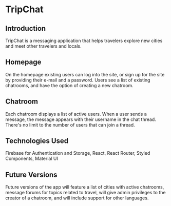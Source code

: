 # TripChat

## Introduction

TripChat is a messaging application that helps travelers explore new cities and meet other travelers and locals. 

## Homepage

On the homepage existing users can log into the site, or sign up for the site by providing their e-mail and a password. Users see a list of existing chatrooms, and have the option of creating a new chatroom. 

## Chatroom

Each chatroom displays a list of active users. When a user sends a message, the message appears with their username in the chat thread. There's no limit to the number of users that can join a thread. 

## Technologies Used

Firebase for Authentication and Storage, React, React Router, Styled Components, Material UI

## Future Versions

Future versions of the app will feature a list of cities with active chatrooms, message forums for topics related to travel, will give admin privileges to the creator of a chatroom, and will include support for other languages. 
